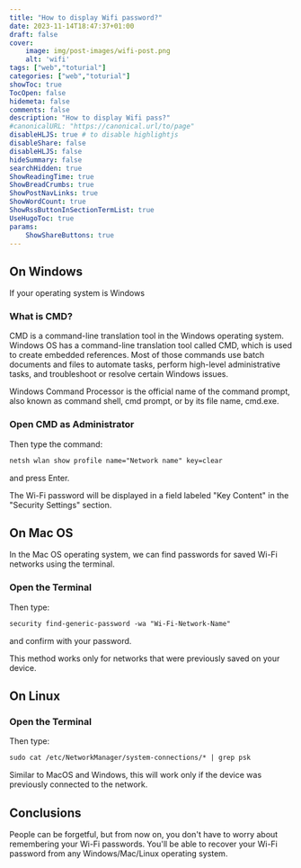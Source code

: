 ```yaml
---
title: "How to display Wifi password?"
date: 2023-11-14T18:47:37+01:00
draft: false
cover:
    image: img/post-images/wifi-post.png
    alt: 'wifi'
tags: ["web","toturial"] 
categories: ["web","toturial"] 
showToc: true
TocOpen: false
hidemeta: false
comments: false
description: "How to display Wifi pass?"
#canonicalURL: "https://canonical.url/to/page"
disableHLJS: true # to disable highlightjs
disableShare: false
disableHLJS: false
hideSummary: false
searchHidden: true
ShowReadingTime: true
ShowBreadCrumbs: true
ShowPostNavLinks: true
ShowWordCount: true
ShowRssButtonInSectionTermList: true
UseHugoToc: true
params:
    ShowShareButtons: true
---
```

## On Windows
If your operating system is Windows

### What is CMD?

CMD is a command-line translation tool in the Windows operating system. Windows OS has a command-line translation tool called CMD, which is used to create embedded references. Most of those commands use batch documents and files to automate tasks, perform high-level administrative tasks, and troubleshoot or resolve certain Windows issues.

Windows Command Processor is the official name of the command prompt, also known as command shell, cmd prompt, or by its file name, cmd.exe.

### Open CMD as Administrator

Then type the command:
```md
netsh wlan show profile name="Network name" key=clear
```
and press Enter.

The Wi-Fi password will be displayed in a field labeled "Key Content" in the "Security Settings" section.

## On Mac OS

In the Mac OS operating system, we can find passwords for saved Wi-Fi networks using the terminal.

### Open the Terminal

Then type:
```md
security find-generic-password -wa "Wi-Fi-Network-Name"
```
and confirm with your password.

This method works only for networks that were previously saved on your device.

## On Linux

### Open the Terminal

Then type:
```md
sudo cat /etc/NetworkManager/system-connections/* | grep psk
```
Similar to MacOS and Windows, this will work only if the device was previously connected to the network.

## Conclusions

People can be forgetful, but from now on, you don't have to worry about remembering your Wi-Fi passwords. You'll be able to recover your Wi-Fi password from any Windows/Mac/Linux operating system.